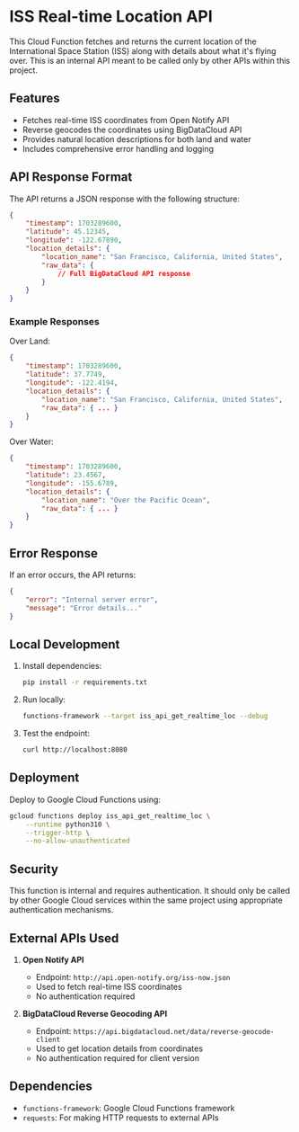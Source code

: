 # ISS Real-time Location API

This Cloud Function fetches and returns the current location of the International Space Station (ISS) along with details about what it's flying over. This is an internal API meant to be called only by other APIs within this project.

## Features

- Fetches real-time ISS coordinates from Open Notify API
- Reverse geocodes the coordinates using BigDataCloud API
- Provides natural location descriptions for both land and water
- Includes comprehensive error handling and logging

## API Response Format

The API returns a JSON response with the following structure:

```json
{
    "timestamp": 1703289600,
    "latitude": 45.12345,
    "longitude": -122.67890,
    "location_details": {
        "location_name": "San Francisco, California, United States",
        "raw_data": {
            // Full BigDataCloud API response
        }
    }
}
```

### Example Responses

Over Land:
```json
{
    "timestamp": 1703289600,
    "latitude": 37.7749,
    "longitude": -122.4194,
    "location_details": {
        "location_name": "San Francisco, California, United States",
        "raw_data": { ... }
    }
}
```

Over Water:
```json
{
    "timestamp": 1703289600,
    "latitude": 23.4567,
    "longitude": -155.6789,
    "location_details": {
        "location_name": "Over the Pacific Ocean",
        "raw_data": { ... }
    }
}
```

## Error Response

If an error occurs, the API returns:

```json
{
    "error": "Internal server error",
    "message": "Error details..."
}
```

## Local Development

1. Install dependencies:
   ```bash
   pip install -r requirements.txt
   ```

2. Run locally:
   ```bash
   functions-framework --target iss_api_get_realtime_loc --debug
   ```

3. Test the endpoint:
   ```bash
   curl http://localhost:8080
   ```

## Deployment

Deploy to Google Cloud Functions using:

```bash
gcloud functions deploy iss_api_get_realtime_loc \
    --runtime python310 \
    --trigger-http \
    --no-allow-unauthenticated
```

## Security

This function is internal and requires authentication. It should only be called by other Google Cloud services within the same project using appropriate authentication mechanisms.

## External APIs Used

1. **Open Notify API**
   - Endpoint: `http://api.open-notify.org/iss-now.json`
   - Used to fetch real-time ISS coordinates
   - No authentication required

2. **BigDataCloud Reverse Geocoding API**
   - Endpoint: `https://api.bigdatacloud.net/data/reverse-geocode-client`
   - Used to get location details from coordinates
   - No authentication required for client version

## Dependencies

- `functions-framework`: Google Cloud Functions framework
- `requests`: For making HTTP requests to external APIs
